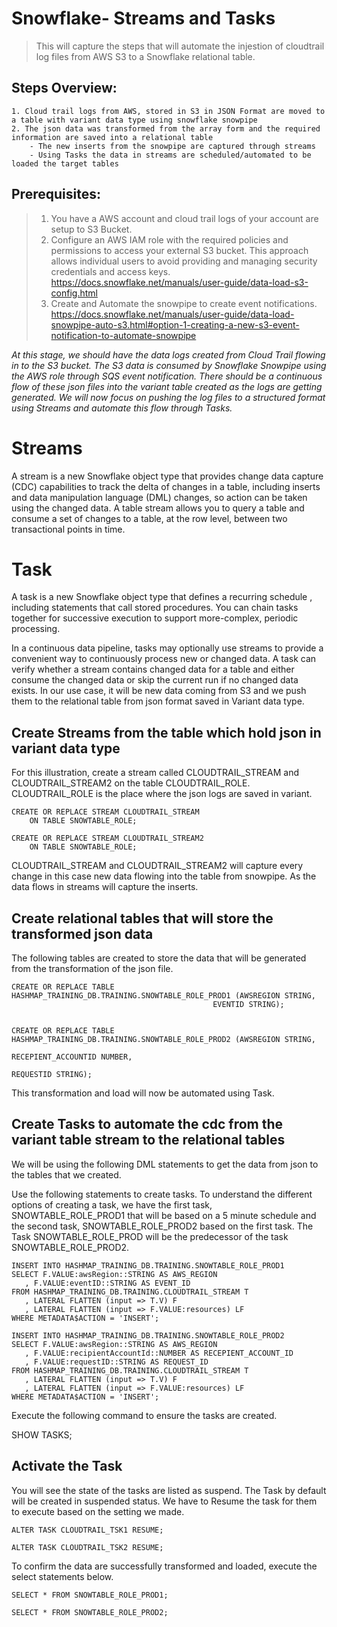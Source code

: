 # Snowflake- Streams and Tasks
>This will capture the steps that will automate the injestion of cloudtrail log files from AWS S3 to a Snowflake relational table.


## Steps Overview:
    1. Cloud trail logs from AWS, stored in S3 in JSON Format are moved to a table with variant data type using snowflake snowpipe
    2. The json data was transformed from the array form and the required information are saved into a relational table
        - The new inserts from the snowpipe are captured through streams
        - Using Tasks the data in streams are scheduled/automated to be loaded the target tables


## Prerequisites:
>1. You have a AWS account and cloud trail logs of your account are setup to S3 Bucket.
>2. Configure an AWS IAM role with the required policies and permissions to access your external S3 bucket. This approach allows individual users to avoid providing and managing security credentials and access keys.
https://docs.snowflake.net/manuals/user-guide/data-load-s3-config.html
>3. Create and Automate the snowpipe to create event notifications.
https://docs.snowflake.net/manuals/user-guide/data-load-snowpipe-auto-s3.html#option-1-creating-a-new-s3-event-notification-to-automate-snowpipe

*At this stage, we should have the data logs created from Cloud Trail flowing in to the S3 bucket. The S3 data is consumed by Snowflake Snowpipe using the AWS role through SQS event notification. There should be a continuous flow of these json files into the variant table created as the logs are getting generated. We will now focus on pushing the log files to a structured format using Streams and automate this flow through Tasks.*


# Streams
A stream is a new Snowflake object type that provides change data capture (CDC) capabilities to track the delta of changes in a table, including inserts and data manipulation language (DML) changes, so action can be taken using the changed data. A table stream allows you to query a table and consume a set of changes to a table, at the row level, between two transactional points in time.


# Task
A task is a new Snowflake object type that defines a recurring schedule , including statements that call stored procedures. You can chain tasks together for successive execution to support more-complex, periodic processing.

In a continuous data pipeline, tasks may optionally use streams to provide a convenient way to continuously process new or changed data. A task can verify whether a stream contains changed data for a table and either consume the changed data or skip the current run if no changed data exists. In our use case, it will be new data coming from S3 and we push them to the relational table from json format saved in Variant data type.


## Create Streams from the table which hold json in variant data type
For this illustration, create a stream called CLOUDTRAIL_STREAM and CLOUDTRAIL_STREAM2 on the table CLOUDTRAIL_ROLE. CLOUDTRAIL_ROLE is the place where the json logs are saved in variant.

```
CREATE OR REPLACE STREAM CLOUDTRAIL_STREAM
    ON TABLE SNOWTABLE_ROLE;

CREATE OR REPLACE STREAM CLOUDTRAIL_STREAM2
    ON TABLE SNOWTABLE_ROLE;

```

CLOUDTRAIL_STREAM and CLOUDTRAIL_STREAM2 will capture every change in this case new data flowing into the table from snowpipe. As the data flows in streams will capture the inserts. 


## Create relational tables that will store the transformed json data
The following tables are created to store the data that will be generated from the transformation of the json file. 

```
CREATE OR REPLACE TABLE HASHMAP_TRAINING_DB.TRAINING.SNOWTABLE_ROLE_PROD1 (AWSREGION STRING,
                                             EVENTID STRING);


CREATE OR REPLACE TABLE HASHMAP_TRAINING_DB.TRAINING.SNOWTABLE_ROLE_PROD2 (AWSREGION STRING,
                                                                           RECEPIENT_ACCOUNTID NUMBER,
                                                                           REQUESTID STRING);

```

This transformation and load will now be automated using Task.


## Create Tasks to automate the cdc from the variant table stream to the relational tables
We will be using the following DML statements to get the data from json to the tables that we created.

Use the following statements to create tasks. To understand the different options of creating a task, we have the first task, SNOWTABLE_ROLE_PROD1 that will be based on a 5 minute schedule and the second task, SNOWTABLE_ROLE_PROD2 based on the first task. The Task SNOWTABLE_ROLE_PROD will be the predecessor of the task SNOWTABLE_ROLE_PROD2.

```
INSERT INTO HASHMAP_TRAINING_DB.TRAINING.SNOWTABLE_ROLE_PROD1
SELECT F.VALUE:awsRegion::STRING AS AWS_REGION
   , F.VALUE:eventID::STRING AS EVENT_ID 
FROM HASHMAP_TRAINING_DB.TRAINING.CLOUDTRAIL_STREAM T
   , LATERAL FLATTEN (input => T.V) F
   , LATERAL FLATTEN (input => F.VALUE:resources) LF
WHERE METADATA$ACTION = 'INSERT';

INSERT INTO HASHMAP_TRAINING_DB.TRAINING.SNOWTABLE_ROLE_PROD2
SELECT F.VALUE:awsRegion::STRING AS AWS_REGION
   , F.VALUE:recipientAccountId::NUMBER AS RECEPIENT_ACCOUNT_ID
   , F.VALUE:requestID::STRING AS REQUEST_ID
FROM HASHMAP_TRAINING_DB.TRAINING.CLOUDTRAIL_STREAM T
   , LATERAL FLATTEN (input => T.V) F
   , LATERAL FLATTEN (input => F.VALUE:resources) LF
WHERE METADATA$ACTION = 'INSERT';

```

Execute the following command to ensure the tasks are created. 

SHOW TASKS;


## Activate the Task
You will see the state of the tasks are listed as suspend. The Task by default will be created in suspended status. We have to Resume the task for them to execute based on the setting we made.


```
ALTER TASK CLOUDTRAIL_TSK1 RESUME;

ALTER TASK CLOUDTRAIL_TSK2 RESUME;

```

To confirm the data are successfully transformed and loaded, execute the select statements below.

```
SELECT * FROM SNOWTABLE_ROLE_PROD1;

SELECT * FROM SNOWTABLE_ROLE_PROD2;

```
